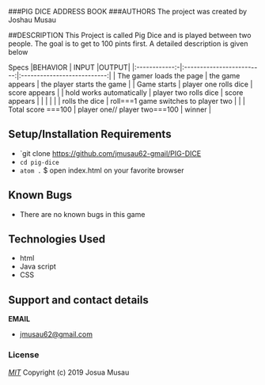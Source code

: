 ###PIG DICE
ADDRESS BOOK
###AUTHORS The project was created by Joshau Musau

##DESCRIPTION This Project is called Pig Dice and is played between two people. The goal is to get to 100 pints first. A detailed description is given below

Specs
|BEHAVIOR             |    INPUT                     |OUTPUT|
|:------------:-|:-------------------------:|:---------------------------:|
|   The gamer loads the page            |      the game appears                 |       the player starts the game                       |
|   Game starts           |       player one rolls dice                    |     score appears                         |
|    hold works automatically           |    player two rolls dice                       |     score appears                         |
|               |                           |                              |
|    rolls the dice           |  roll===1    game switches to player two                     |                              |
|     Total score ===100          |     player one// player two===100                      |    winner                          |
## Setup/Installation Requirements
-   `git clone https://github.com/jmusau62-gmail/PIG-DICE
-   `cd pig-dice`
-   `atom .`
$ open index.html on your favorite browser
## Known Bugs


-   There are no known bugs in this game
## Technologies Used
-   html
-   Java script
-   CSS
## Support and contact details
  **EMAIL**
-   jmusau62@gmail.com
### License
_[MIT](https://choosealicense.com/licenses/mit/)_
Copyright (c) 2019 Josua Musau
